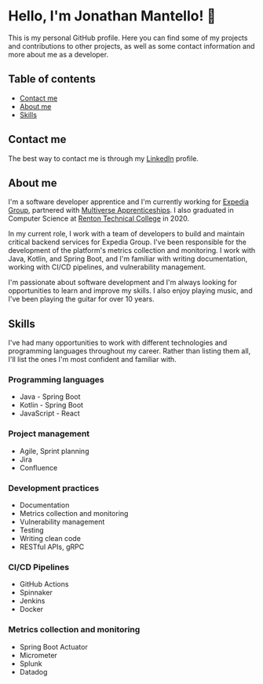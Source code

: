 # Hello, I'm Jonathan Mantello! 👋

This is my personal GitHub profile. Here you can find some of my projects and contributions to other projects, as well as some contact information and more about me as a developer.

## Table of contents
- [Contact me](#contact-me)
- [About me](#about-me)
- [Skills](#skills)

## Contact me
The best way to contact me is through my [LinkedIn](https://www.linkedin.com/in/jonathanmantello/) profile.

## About me
I'm a software developer apprentice and I'm currently working for [Expedia Group](https://www.expediagroup.com), partnered with [Multiverse Apprenticeships](https://www.multiverse.io/en-US/programs). I also graduated in Computer Science at [Renton Technical College](https://www.rtc.edu) in 2020. 

In my current role, I work with a team of developers to build and maintain critical backend services for Expedia Group. I've been responsible for the development of the platform's metrics collection and monitoring. I work with Java, Kotlin, and Spring Boot, and I'm familiar with writing documentation, working with CI/CD pipelines, and vulnerability management.

I'm passionate about software development and I'm always looking for opportunities to learn and improve my skills. I also enjoy playing music, and I've been playing the guitar for over 10 years. 


## Skills
I've had many opportunities to work with different technologies and programming languages throughout my career. Rather than listing them all, I'll list the ones I'm most confident and familiar with.

### Programming languages
- Java - Spring Boot
- Kotlin - Spring Boot
- JavaScript - React

### Project management
- Agile, Sprint planning
- Jira
- Confluence

### Development practices
- Documentation
- Metrics collection and monitoring
- Vulnerability management
- Testing
- Writing clean code
- RESTful APIs, gRPC

### CI/CD Pipelines
- GitHub Actions
- Spinnaker
- Jenkins
- Docker

### Metrics collection and monitoring
- Spring Boot Actuator
- Micrometer
- Splunk
- Datadog
